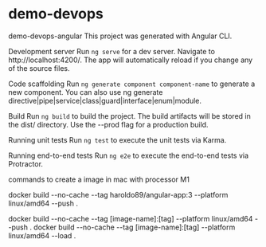 # demo-devops

demo-devops-angular
This project was generated with Angular CLI.

Development server
Run `ng serve` for a dev server. Navigate to http://localhost:4200/. The app will automatically reload if you change any of the source files.

Code scaffolding
Run `ng generate component component-name` to generate a new component. You can also use ng generate directive|pipe|service|class|guard|interface|enum|module.

Build
Run `ng build` to build the project. The build artifacts will be stored in the dist/ directory. Use the --prod flag for a production build.

Running unit tests
Run `ng test` to execute the unit tests via Karma.

Running end-to-end tests
Run `ng e2e` to execute the end-to-end tests via Protractor.

commands to create a image in mac with processor M1

docker build --no-cache --tag haroldo89/angular-app:3 --platform linux/amd64 --push .

docker build --no-cache --tag [image-name]:[tag] --platform linux/amd64 --push .
docker build --no-cache --tag [image-name]:[tag] --platform linux/amd64 --load .